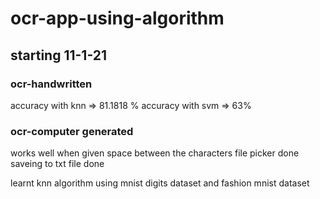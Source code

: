 # ocr-app-using-algorithm

## starting 11-1-21

### ocr-handwritten

accuracy with knn => 81.1818 %
accuracy with svm => 63%


### ocr-computer generated

works well when given space between the characters
file picker done
saveing to txt file done

learnt knn algorithm using mnist digits dataset and fashion mnist dataset

